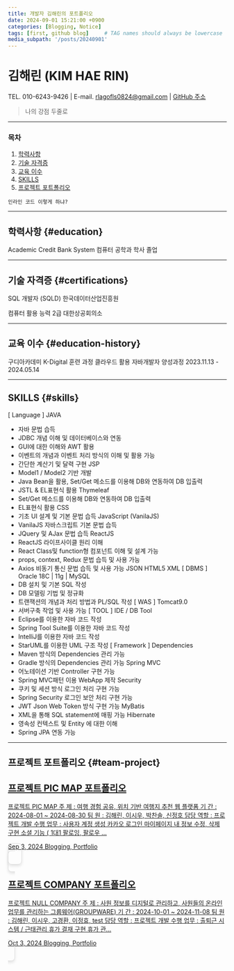 ```yaml
---
title: 개발자 김해린의 포트폴리오
date: 2024-09-01 15:21:00 +0900
categories: [Blogging, Notice]
tags: [first, github blog]     # TAG names should always be lowercase
media_subpath: '/posts/20240901'
---
```


# **김해린 (KIM HAE RIN)**
TEL. 010-6243-9426  |   E-mail. rlagofls0824@gmail.com  |  [GitHub 주소](https://github.com/kimhaerinring)

> 나의 강점 두줄로 



***
### **목차**

1. [학력사항](#education)
2. [기술 자격증](#certifications)
3. [교육 이수](#education-history)
4. [SKILLS](#skills)
5. [프로젝트 포트폴리오](#team-project)

`인라인 코드 이렇게 하냐?`


***


## 학력사항 {#education}
Academic Credit Bank System
컴퓨터 공학과 학사
졸업




***

## 기술 자격증 {#certifications}

SQL 개발자 (SQLD)
한국데이터산업진흥원


컴퓨터 활용 능력 2급
대한상공회의소



***

## 교육 이수 {#education-history}

구디아카데미
K-Digital 훈련 과정
클라우드 활용 자바개발자 양성과정
2023.11.13 - 2024.05.14

***
## SKILLS {#skills}

[ Language ]
JAVA
- 자바 문법 습득
- JDBC 개념 이해 및 데이터베이스와 연동
- GUI에 대한 이해와 AWT 활용
- 이벤트의 개념과 이벤트 처리 방식의 이해 및 활용 가능
- 간단한 계산기 및 달력 구현
JSP
- Model1 / Model2 기반 개발
- Java Bean을 활용, Set/Get 메소드를 이용해 DB와 연동하여 DB 입출력
- JSTL & EL표현식 활용
Thymeleaf
- Set/Get 메소드를 이용해 DB와 연동하여 DB 입출력
- EL표현식 활용
CSS
- 기초 UI 설계 및 기본 문법 습득
JavaScript (VanilaJS)
- VanilaJS 자바스크립트 기본 문법 습득
- JQuery 및 AJax 문법 습득
ReactJS
- ReactJS 라이프사이클 원리 이해
- React Class및 function형 컴포넌트 이해 및 설계 가능
- props, context, Redux 문법 습득 및 사용 가능
- Axios 비동기 통신 문법 습득 및 사용 가능
JSON
HTML5
XML
[ DBMS ]
Oracle 18C | 11g | MySQL
- DB 설치 및 기본 SQL 작성
- DB 모델링 기법 및 정규화
- 트랜잭션의 개념과 처리 방법과 PL/SQL 작성
[ WAS ]
Tomcat9.0
- 서버구축 작업 및 사용 가능
[ TOOL ]
IDE / DB Tool
- Eclipse를 이용한 자바 코드 작성
- Spring Tool Suite를 이용한 자바 코드 작성
- IntelliJ를 이용한 자바 코드 작성
- StarUML를 이용한 UML 구조 작성
[ Framework ]
Dependencies
- Maven 방식의 Dependencies 관리 가능
- Gradle 방식의 Dependencies 관리 가능
Spring MVC
- 어노테이션 기반 Controller 구현 가능
- Spring MVC패턴 이용 WebApp 제작
Security
- 쿠키 및 세션 방식 로그인 처리 구현 가능
- Spring Security 로그인 보안 처리 구현 가능
- JWT Json Web Token 방식 구현 가능
MyBatis
- XML을 통해 SQL statement에 매핑 가능
Hibernate
- 영속성 컨텍스트 및 Entity 에 대한 이해
- Spring JPA 연동 가능

***
## 프로젝트 포트폴리오 {#team-project}
<article class="card-wrapper card"> <a href="/posts/%ED%94%84%EB%A1%9C%EC%A0%9D%ED%8A%B8-PIC-MAP-%ED%8F%AC%ED%8A%B8%ED%8F%B4%EB%A6%AC%EC%98%A4/" class="post-preview row g-0 flex-md-row-reverse"><div class="col-md-12"><div class="card-body d-flex flex-column"><h1 class="card-title my-2 mt-md-0">프로젝트 PIC MAP 포트폴리오</h1><div class="card-text content mt-0 mb-3"><p>프로젝트 PIC MAP 주 제 : 여행 경험 공유, 위치 기반 여행지 추천 웹 플랫폼 기 간 : 2024-08-01 ~ 2024-08-30 팀 원 : 김해린, 이시우, 박찬솔, 신정호 담당 역할 : 프로젝트 개발 수행 업무 : 사용자 계정 생성 카카오 로그인 마이페이지 내 정보 수정, 삭제 구현 소셜 기능 ( 1대1 팔로잉, 팔로우 ...</p></div><div class="post-meta flex-grow-1 d-flex align-items-end"><div class="me-auto"> <i class="far fa-calendar fa-fw me-1"></i> <time>Sep 3, 2024</time> <i class="far fa-folder-open fa-fw me-1"></i> <span class="categories"> Blogging, Portfolio </span></div><div class="pin ms-1"> <i class="fas fa-thumbtack fa-fw"></i> <span></span></div></div></div></div></a></article>



<article class="card-wrapper card"> <a href="/posts/%ED%94%84%EB%A1%9C%EC%A0%9D%ED%8A%B8-COMPANY-%ED%8F%AC%ED%8A%B8%ED%8F%B4%EB%A6%AC%EC%98%A4/" class="post-preview row g-0 flex-md-row-reverse"style="max-width: 600px; margin: 10px auto; padding: 15px; border: 1px solid #ddd; border-radius: 8px; box-shadow: 0 4px 6px rgba(0, 0, 0, 0.1);">
    <div class="col-md-12"><div class="col-md-12"><div class="card-body d-flex flex-column"><h1 class="card-title my-2 mt-md-0">프로젝트 COMPANY 포트폴리오</h1><div class="card-text content mt-0 mb-3"><p>프로젝트 NULL COMPANY 주 제 : 사원 정보를 디지털로 관리하고, 사원들의 온라인 업무를 관리하는 그룹웨어(GROUPWARE) 기 간 : 2024-10-01 ~ 2024-11-08 팀 원 : 김해린, 이시우, 고경환, 이정효, test 담당 역할 : 프로젝트 개발 수행 업무 : 출퇴근 시스템 / 근태관리 휴가 결재 구현 휴가 관...</p></div><div class="post-meta flex-grow-1 d-flex align-items-end"><div class="me-auto"> <i class="far fa-calendar fa-fw me-1"></i> <time>Oct 3, 2024</time> <i class="far fa-folder-open fa-fw me-1"></i> <span class="categories"> Blogging, Portfolio </span></div><div class="pin ms-1"> <i class="fas fa-thumbtack fa-fw"></i> <span></span></div></div></div></div></a></article>
